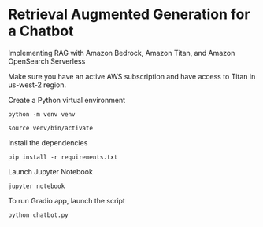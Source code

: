 # Retrieval Augmented Generation for a Chatbot
Implementing RAG with Amazon Bedrock, Amazon Titan, and Amazon OpenSearch Serverless

Make sure you have an active AWS subscription and have access to Titan in us-west-2 region.

Create a Python virtual environment

	python -m venv venv

	source venv/bin/activate

Install the dependencies

	pip install -r requirements.txt

Launch Jupyter Notebook

	jupyter notebook

To run Gradio app, launch the script

	python chatbot.py
